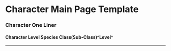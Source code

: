 # Character Main Page Template
### Character One Liner
#### Character Level Species Class(Sub-Class)^Level^
---

